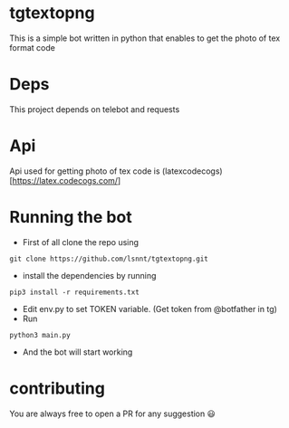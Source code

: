 # tgtextopng
This is a simple bot written in python that enables to get the photo of tex format code
# Deps
This project depends on telebot and requests
# Api 
Api used for getting photo of tex code is (latexcodecogs)[https://latex.codecogs.com/]
# Running the bot
- First of all clone the repo using
```
git clone https://github.com/lsnnt/tgtextopng.git
```
- install the dependencies by running 
```
pip3 install -r requirements.txt
```
- Edit env.py to set TOKEN variable. (Get token from @botfather in tg)
- Run 
```
python3 main.py 
```
- And the bot will start working
# contributing
You are always free to open a PR for any suggestion :smiley:
